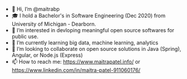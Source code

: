 - 👋 Hi, I’m @maitrabp
- 🎓 I hold a Bachelor's in Software Engineering (Dec 2020) from University of Michigan - Dearborn. 
- 👀 I’m interested in devloping meaningful open source softwares for public use.
- 🌱 I’m currently learning big data, machine learning, analytics
- 💞️ I’m looking to collaborate on open source solutions in Java (Spring), Angular, or Node.js (Express)
- 📫 How to reach me: https://www.maitrapatel.info/ or https://www.linkedin.com/in/maitra-patel-911060176/

<!---
maitrabp/maitrabp is a ✨ special ✨ repository because its `README.md` (this file) appears on your GitHub profile.
You can click the Preview link to take a look at your changes.
--->
